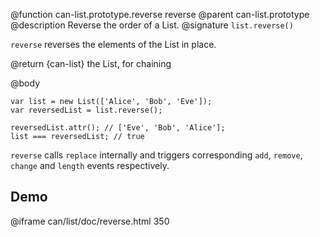 @function can-list.prototype.reverse reverse
@parent can-list.prototype
@description Reverse the order of a List.
@signature `list.reverse()`

`reverse` reverses the elements of the List in place.

@return {can-list} the List, for chaining

@body
```
var list = new List(['Alice', 'Bob', 'Eve']);
var reversedList = list.reverse();

reversedList.attr(); // ['Eve', 'Bob', 'Alice'];
list === reversedList; // true
```

`reverse` calls `replace` internally and triggers corresponding `add`, `remove`, `change` and `length` events respectively.

## Demo

@iframe can/list/doc/reverse.html 350

